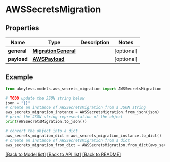 # AWSSecretsMigration


## Properties

Name | Type | Description | Notes
------------ | ------------- | ------------- | -------------
**general** | [**MigrationGeneral**](MigrationGeneral.md) |  | [optional] 
**payload** | [**AWSPayload**](AWSPayload.md) |  | [optional] 

## Example

```python
from akeyless.models.aws_secrets_migration import AWSSecretsMigration

# TODO update the JSON string below
json = "{}"
# create an instance of AWSSecretsMigration from a JSON string
aws_secrets_migration_instance = AWSSecretsMigration.from_json(json)
# print the JSON string representation of the object
print(AWSSecretsMigration.to_json())

# convert the object into a dict
aws_secrets_migration_dict = aws_secrets_migration_instance.to_dict()
# create an instance of AWSSecretsMigration from a dict
aws_secrets_migration_from_dict = AWSSecretsMigration.from_dict(aws_secrets_migration_dict)
```
[[Back to Model list]](../README.md#documentation-for-models) [[Back to API list]](../README.md#documentation-for-api-endpoints) [[Back to README]](../README.md)


